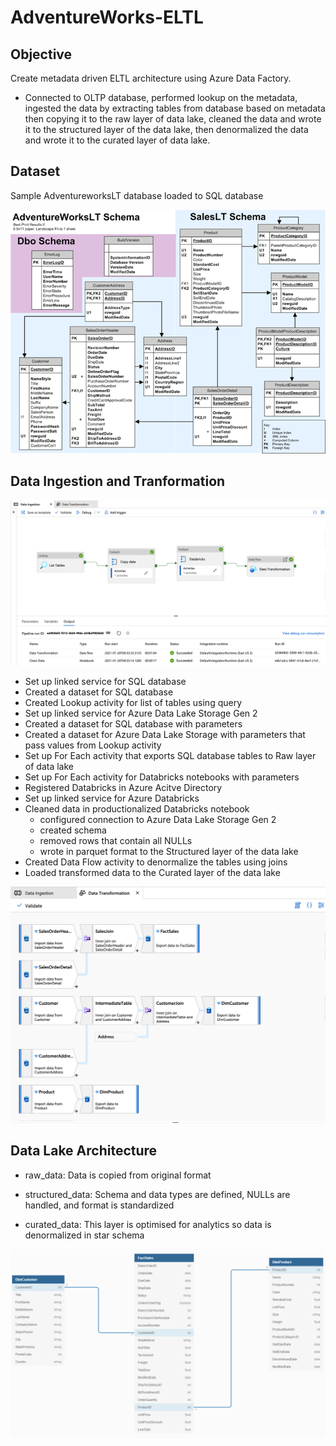 # AdventureWorks-ELTL
## Objective
Create metadata driven ELTL architecture using Azure Data Factory. 
- Connected to OLTP database, performed lookup on the metadata, ingested the data by extracting tables from database based on metadata then copying it to the raw layer of data lake, cleaned the data and wrote it to the structured layer of the data lake, then denormalized the data and wrote it to the curated layer of data lake.

## Dataset
Sample AdventureworksLT database loaded to SQL database

![](https://github.com/smithashley/Adventureworks-ELTL/blob/main/images/adventureworkslt.png)

## Data Ingestion and Tranformation

![](https://github.com/smithashley/Adventureworks-ELTL/blob/main/images/DataIngestion.png)

- Set up linked service for SQL database
- Created a dataset for SQL database
- Created Lookup activity for list of tables using query
- Set up linked service for Azure Data Lake Storage Gen 2
- Created a dataset for SQL database with parameters 
- Created a dataset for Azure Data Lake Storage with parameters that pass values from Lookup activity
- Set up For Each activity that exports SQL database tables to Raw layer of data lake
- Set up For Each activity for Databricks notebooks with parameters
- Registered Databricks in Azure Acitve Directory
- Set up linked service for Azure Databricks
- Cleaned data in productionalized Databricks notebook 
  - configured connection to Azure Data Lake Storage Gen 2
  - created schema
  - removed rows that contain all NULLs
  - wrote in parquet format to the Structured layer of the data lake
- Created Data Flow activity to denormalize the tables using joins
- Loaded transformed data to the Curated layer of the data lake

![](https://github.com/smithashley/Adventureworks-ELTL/blob/main/images/DataTransform.png)


## Data Lake Architecture

- raw_data: Data is copied from original format

- structured_data: Schema and data types are defined, NULLs are handled, and format is standardized

- curated_data: This layer is optimised for analytics so data is denormalized in star schema

![](https://github.com/smithashley/Adventureworks-ELTL/blob/main/images/datamodeldiagram.png)
